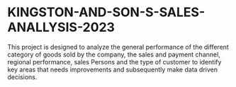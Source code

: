 # KINGSTON-AND-SON-S-SALES-ANALLYSIS-2023
This project is designed to analyze the general performance of the different category of goods sold by the company, the sales and payment channel, regional performance, sales Persons and the type of customer to identify key areas that needs improvements and subsequently make data driven decisions. 
